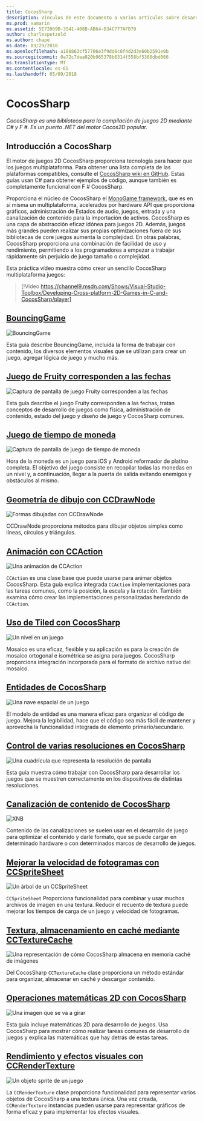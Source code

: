 ```yaml
---
title: CocosSharp
description: Vínculos de este documento a varios artículos sobre desarrollo de juegos con CocosSharp.
ms.prod: xamarin
ms.assetid: 5E72869D-3541-408B-AB64-D34C777AFB79
author: charlespetzold
ms.author: chape
ms.date: 03/29/2018
ms.openlocfilehash: a188863cf57706e3f9dd6c8f4d2d3e60b2591e0b
ms.sourcegitcommit: 0a72c7dea020b965378b6314f558bf5360dbd066
ms.translationtype: MT
ms.contentlocale: es-ES
ms.lasthandoff: 05/09/2018
---
```

# <a name="cocossharp"></a>CocosSharp

_CocosSharp es una biblioteca para la compilación de juegos 2D mediante C# y F #. Es un puerto .NET del motor Cocos2D popular._

## <a name="introduction-to-cocossharp"></a>Introducción a CocosSharp

El motor de juegos 2D CocosSharp proporciona tecnología para hacer que los juegos multiplataforma. Para obtener una lista completa de las plataformas compatibles, consulte el [CocosSharp wiki en GitHub](https://github.com/mono/CocosSharp/wiki).
Estas guías usan C# para obtener ejemplos de código, aunque también es completamente funcional con F # CocosSharp.

Proporciona el núcleo de CocosSharp el [MonoGame framework](http://www.monogame.net/), que es en sí misma un multiplataforma, acelerados por hardware API que proporciona gráficos, administración de Estados de audio, juegos, entrada y una canalización de contenido para la importación de activos.
CocosSharp es una capa de abstracción eficaz idónea para juegos 2D.
Además, juegos más grandes pueden realizar sus propias optimizaciones fuera de sus bibliotecas de core juegos aumenta la complejidad. En otras palabras, CocosSharp proporciona una combinación de facilidad de uso y rendimiento, permitiendo a los programadores a empezar a trabajar rápidamente sin perjuicio de juego tamaño o complejidad.

Esta práctica vídeo muestra cómo crear un sencillo CocosSharp multiplataforma juegos:

> [!Video https://channel9.msdn.com/Shows/Visual-Studio-Toolbox/Developing-Cross-platform-2D-Games-in-C-and-CocosSharp/player]

## <a name="bouncinggamegraphics-gamescocossharpbouncing-gamemd"></a>[BouncingGame](~/graphics-games/cocossharp/bouncing-game.md)

![BouncingGame](images/bouncing-game.png "BouncingGame")

Esta guía describe BouncingGame, incluida la forma de trabajar con contenido, los diversos elementos visuales que se utilizan para crear un juego, agregar lógica de juego y mucho más.

## <a name="fruity-falls-gamegraphics-gamescocossharpfruity-fallsmd"></a>[Juego de Fruity corresponden a las fechas](~/graphics-games/cocossharp/fruity-falls.md)

![Captura de pantalla de juego Fruity corresponden a las fechas](images/fruity-falls.png "Fruity corresponden a las fechas de pantalla de juegos")

Esta guía describe el juego Fruity corresponden a las fechas, tratan conceptos de desarrollo de juegos como física, administración de contenido, estado del juego y diseño de juego y CocosSharp comunes.  

## <a name="coin-time-gamegraphics-gamescocossharpcointimemd"></a>[Juego de tiempo de moneda](~/graphics-games/cocossharp/cointime.md)

![Captura de pantalla de juego de tiempo de moneda](images/cointime.png "captura de pantalla de juego de tiempo de moneda")

Hora de la moneda es un juego para iOS y Android reformador de platino completa. El objetivo del juego consiste en recopilar todas las monedas en un nivel y, a continuación, llegar a la puerta de salida evitando enemigos y obstáculos al mismo.

## <a name="drawing-geometry-with-ccdrawnodegraphics-gamescocossharpccdrawnodemd"></a>[Geometría de dibujo con CCDrawNode](~/graphics-games/cocossharp/ccdrawnode.md)

![Formas dibujadas con CCDrawNode](images/ccdrawnode.png "formas dibujadas con CCDrawNode")

CCDrawNode proporciona métodos para dibujar objetos simples como líneas, círculos y triángulos.

## <a name="animating-with-ccactiongraphics-gamescocossharpccactionmd"></a>[Animación con CCAction](~/graphics-games/cocossharp/ccaction.md)

![Una animación de CCAction](images/ccaction.png "CCAction una animación")

`CCAction` es una clase base que puede usarse para animar objetos CocosSharp. Esta guía explica integrada `CCAction` implementaciones para las tareas comunes, como la posición, la escala y la rotación. También examina cómo crear las implementaciones personalizadas heredando de `CCAction`.

## <a name="using-tiled-with-cocossharpgraphics-gamescocossharptiledmd"></a>[Uso de Tiled con CocosSharp](~/graphics-games/cocossharp/tiled.md)

![Un nivel en un juego](images/tiled.png "un nivel en un juego")

Mosaico es una eficaz, flexible y su aplicación es para la creación de mosaico ortogonal e isométrica se asigna para juegos. CocosSharp proporciona integración incorporada para el formato de archivo nativo del mosaico.

## <a name="entities-in-cocossharpgraphics-gamescocossharpentitiesmd"></a>[Entidades de CocosSharp](~/graphics-games/cocossharp/entities.md)

![Una nave espacial de un juego](images/entities.png "una nave espacial de un juego")

El modelo de entidad es una manera eficaz para organizar el código de juego. Mejora la legibilidad, hace que el código sea más fácil de mantener y aprovecha la funcionalidad integrada de elemento primario/secundario.

## <a name="handling-multiple-resolutions-in-cocossharpgraphics-gamescocossharpresolutionsmd"></a>[Control de varias resoluciones en CocosSharp](~/graphics-games/cocossharp/resolutions.md)

![Una cuadrícula que representa la resolución de pantalla](images/resolutions.png "una cuadrícula que representa la resolución de pantalla")

Esta guía muestra cómo trabajar con CocosSharp para desarrollar los juegos que se muestren correctamente en los dispositivos de distintas resoluciones.

## <a name="cocossharp-content-pipelinegraphics-gamescocossharpcontent-pipelineindexmd"></a>[Canalización de contenido de CocosSharp](~/graphics-games/cocossharp/content-pipeline/index.md)

![XNB](images/content-pipeline.png "XNB")

Contenido de las canalizaciones se suelen usar en el desarrollo de juego para optimizar el contenido y darle formato, que se puede cargar en determinado hardware o con determinados marcos de desarrollo de juegos.

## <a name="improving-frame-rate-with-ccspritesheetgraphics-gamescocossharpccspritesheetmd"></a>[Mejorar la velocidad de fotogramas con CCSpriteSheet](~/graphics-games/cocossharp/ccspritesheet.md)

![Un árbol de un CCSpriteSheet](images/ccspritesheet.png "un árbol de un CCSpriteSheet")

`CCSpriteSheet` Proporciona funcionalidad para combinar y usar muchos archivos de imagen en una textura. Reducir el recuento de textura puede mejorar los tiempos de carga de un juego y velocidad de fotogramas.

## <a name="texture-caching-using-cctexturecachegraphics-gamescocossharptexture-cachemd"></a>[Textura, almacenamiento en caché mediante CCTextureCache](~/graphics-games/cocossharp/texture-cache.md)

![Una representación de cómo CocosSharp almacena en memoria caché de imágenes](images/texture-cache.png "una representación de cómo CocosSharp almacena en memoria caché de imágenes")

Del CocosSharp `CCTextureCache` clase proporciona un método estándar para organizar, almacenar en caché y descargar contenido. 

## <a name="2d-math-with-cocossharpgraphics-gamescocossharpmathmd"></a>[Operaciones matemáticas 2D con CocosSharp](~/graphics-games/cocossharp/math.md)

![Una imagen que se va a girar](images/math.png "una imagen que se va a girar")

Esta guía incluye matemáticas 2D para desarrollo de juegos. Usa CocosSharp para mostrar cómo realizar tareas comunes de desarrollo de juegos y explica las matemáticas que hay detrás de estas tareas.

## <a name="performance-and-visual-effects-with-ccrendertexturegraphics-gamescocossharpccrendertexturemd"></a>[Rendimiento y efectos visuales con CCRenderTexture](~/graphics-games/cocossharp/ccrendertexture.md)

![Un objeto sprite de un juego](images/ccrendertexture.png "un sprite de un juego")

La `CCRenderTexture` clase proporciona funcionalidad para representar varios objetos de CocosSharp a una textura única. Una vez creada, `CCRenderTexture` instancias pueden usarse para representar gráficos de forma eficaz y para implementar los efectos visuales.
